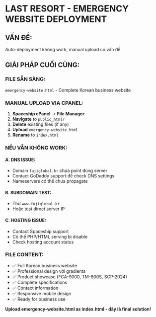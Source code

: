 # LAST RESORT - EMERGENCY WEBSITE DEPLOYMENT

## VẤN ĐỀ:
Auto-deployment không work, manual upload có vấn đề

## GIẢI PHÁP CUỐI CÙNG:

### FILE SẴN SÀNG:
`emergency-website.html` - Complete Korean business website

### MANUAL UPLOAD VIA CPANEL:
1. **Spaceship cPanel** → **File Manager**
2. **Navigate** to `public_html/` 
3. **Delete** existing files (if any)
4. **Upload** `emergency-website.html`
5. **Rename** to `index.html`

### NẾU VẪN KHÔNG WORK:

#### A. DNS ISSUE:
- Domain `fujiglobal.kr` chưa point đúng server
- Contact GoDaddy support để check DNS settings
- Nameservers có thể chưa propagate

#### B. SUBDOMAIN TEST:
- Thử `www.fujiglobal.kr` 
- Hoặc test direct server IP

#### C. HOSTING ISSUE:
- Contact Spaceship support
- Có thể PHP/HTML serving bị disable
- Check hosting account status

### FILE CONTENT:
- ✅ Full Korean business website
- ✅ Professional design với gradients
- ✅ Product showcase (FCA-9000, TM-800S, SCP-2024)
- ✅ Complete specifications
- ✅ Contact information
- ✅ Responsive mobile design
- ✅ Ready for business use

**Upload emergency-website.html as index.html - đây là final solution!**